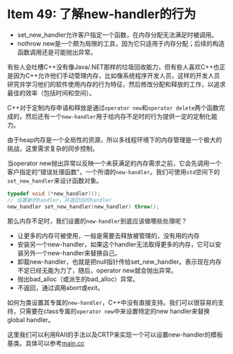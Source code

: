 # Item 49: 了解new-handler的行为

* set_new_handler允许客户指定一个函数，在内存分配无法满足时被调用。
* nothrow new是一个颇为局限的工具，因为它只适用于内存分配；后续的构造函数调用还是可能抛出异常。

有些人会吐槽C++没有像Java/.NET那样的垃圾回收能力，但有些人喜欢C++也正是因为C++允许他们手动管理内存，比如像系统程序开发人员，这样的开发人员研究并学习他们的软件使用内存的行为特征，然后修改分配和释放的工作，以追求最佳的效率（包括时间和空间）。

C++对于定制内存申请和释放是通过`operator new`和`operator delete`两个函数完成的，然后还有一个`new-handler`用于给内存不足时的行为提供一定的定制化能力。

由于heap内存是一个全局性的资源，所以多线程环境下的内存管理是一个极大的挑战，这里需求复杂的同步控制。

当operator new抛出异常以反映一个未获满足的内存需求之前，它会先调用一个客户指定的“错误处理函数”，一个所谓的`new-handler`。我们可使用`std`空间下的`set_new_handler`来设计函数对象。

```cpp
typedef void (*new_handler)();
// 设置新的handler，并返回旧的handler
new_handler set_new_handler(new_handler) throw();
```

那么内存不足时，我们设置的`new-handler`到底应该做哪些处理呢？

* 让更多的内存可被使用，一般是需要去释放被管理的，没有用的内存
* 安装另一个new-handler，如果这个handler无法取得更多的内存，它可以安装另外一个new-handler来替换自己。
* 卸载new-handler，也就是把null指针传给set_new_handler。表示现在内存不足已经无能为力了，随后，operator new就会抛出异常。
* 抛出bad_alloc（或派生的bad_alloc）异常。
* 不返回，通过调用abort或exit。

如何为类设置其专属的`new-handler`，C++中没有直接支持。我们可以很容易的支持，只需要在class专属的`operator new`中来设置特定的new handler来替换global handler。

这里我们可以利用RAII的手法以及CRTP来实现一个可以设置new-handler的模板基类。具体可以参考[main.cc](./main.cc)